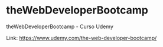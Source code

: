 # theWebDeveloperBootcamp
theWebDeveloperBootcamp - Curso Udemy

Link: https://www.udemy.com/the-web-developer-bootcamp/
